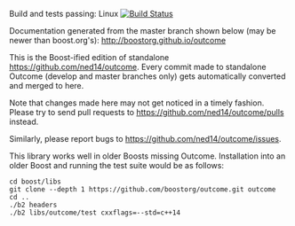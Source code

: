 Build and tests passing: Linux [![Build Status](https://travis-ci.org/boostorg/outcome.svg?branch=master)](https://travis-ci.org/boostorg/outcome)

Documentation generated from the master branch shown below (may be newer than boost.org's): http://boostorg.github.io/outcome

This is the Boost-ified edition of standalone https://github.com/ned14/outcome.
Every commit made to standalone Outcome (develop and master branches only) gets
automatically converted and merged to here.

Note that changes made here may not get noticed in a timely fashion.
Please try to send pull requests to https://github.com/ned14/outcome/pulls instead.

Similarly, please report bugs to https://github.com/ned14/outcome/issues.

This library works well in older Boosts missing Outcome. Installation into an
older Boost and running the test suite would be as follows:

```
cd boost/libs
git clone --depth 1 https://github.com/boostorg/outcome.git outcome
cd ..
./b2 headers
./b2 libs/outcome/test cxxflags=--std=c++14
```
